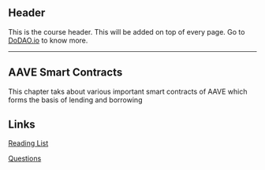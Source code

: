 ## Header
This is the course header. This will be added on top of every page. Go to [DoDAO.io](https://www.dodao.io) to know more.

---

## AAVE Smart Contracts
 
This chapter taks about various important smart contracts of AAVE which forms the basis of lending and borrowing


## Links
[Reading List](./../../generated/readings/aave-smart-contracts.md)



[Questions](./../../generated/questions/aave-smart-contracts.md)